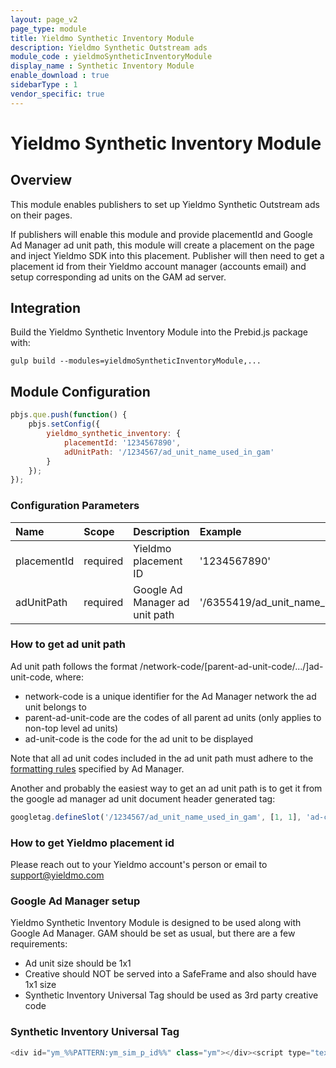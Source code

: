 ```yaml
---
layout: page_v2
page_type: module
title: Yieldmo Synthetic Inventory Module
description: Yieldmo Synthetic Outstream ads
module_code : yieldmoSyntheticInventoryModule
display_name : Synthetic Inventory Module
enable_download : true
sidebarType : 1
vendor_specific: true
---
```


# Yieldmo Synthetic Inventory Module

## Overview

This module enables publishers to set up Yieldmo Synthetic Outstream ads on their pages.

If publishers will enable this module and provide placementId and Google Ad Manager ad unit path, this module will create a placement on the page and inject Yieldmo SDK into this placement. Publisher will then need to get a placement id from their Yieldmo account manager (accounts email) and setup corresponding ad units on the GAM ad server.

## Integration

Build the Yieldmo Synthetic Inventory Module into the Prebid.js package with:

```
gulp build --modules=yieldmoSyntheticInventoryModule,...
```

## Module Configuration

```js
pbjs.que.push(function() {
    pbjs.setConfig({
        yieldmo_synthetic_inventory: {
            placementId: '1234567890',
            adUnitPath: '/1234567/ad_unit_name_used_in_gam'
        }
    });
});
```

### Configuration Parameters

|Name |Scope |Description | Example| Type
| :------------ | :------------ | :------------ | :------------ | :------------ |
|placementId | required | Yieldmo placement ID | '1234567890' | string
|adUnitPath | required | Google Ad Manager ad unit path | '/6355419/ad_unit_name_used_in_gam' | string

### How to get ad unit path

Ad unit path follows the format /network-code/[parent-ad-unit-code/.../]ad-unit-code, where:

- network-code is a unique identifier for the Ad Manager network the ad unit belongs to
- parent-ad-unit-code are the codes of all parent ad units (only applies to non-top level ad units)
- ad-unit-code is the code for the ad unit to be displayed

Note that all ad unit codes included in the ad unit path must adhere to the [formatting rules](https://support.google.com/admanager/answer/1628457#ad-unit-codes) specified by Ad Manager.

Another and probably the easiest way to get an ad unit path is to get it from the google ad manager ad unit document header generated tag:

```js
googletag.defineSlot('/1234567/ad_unit_name_used_in_gam', [1, 1], 'ad-container-id').addService(googletag.pubads());
```

### How to get Yieldmo placement id

Please reach out to your Yieldmo account's person or email to support@yieldmo.com

### Google Ad Manager setup

Yieldmo Synthetic Inventory Module is designed to be used along with Google Ad Manager. GAM should be set as usual, but there are a few requirements:

- Ad unit size should be 1x1
- Creative should NOT be served into a SafeFrame and also should have 1x1 size
- Synthetic Inventory Universal Tag should be used as 3rd party creative code
### Synthetic Inventory Universal Tag

```js
<div id="ym_%%PATTERN:ym_sim_p_id%%" class="ym"></div><script type="text/javascript">(function(e,t){if(t._ym===void 0){t._ym="";var m=e.createElement("script");m.type="text/javascript",m.async=!0,m.src="//static.yieldmo.com/ym."+Math.round(5*Math.random()/3)+".js",(e.getElementsByTagName("head")[0]||e.getElementsByTagName("body")[0]).appendChild(m)}else t._ym instanceof String||void 0===t._ym.chkPls||t._ym.chkPls()})(document,window);</script>
```
